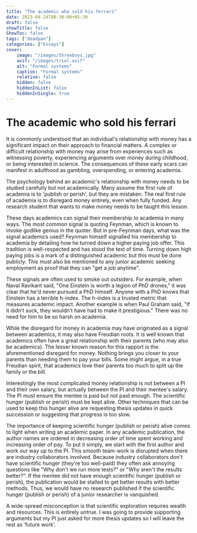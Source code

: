 ```yaml
---
title: "The academic who sold his ferrari"
date: 2023-04-24T08:30:00+05:30
draft: false
showTitle: false
ShowToc: false
tags: ["deadpan"]
categories: ["Essays"]
cover:
    image: "/images/threeboys.jpg"
    avif: "/images/trial.avif"
    alt: "Formal systems"
    caption: "Formal systems"
    relative: false
    hidden: false
    hiddenInList: false
    hiddenInSingle: true
---
```


# The academic who sold his ferrari

It is commonly understood that an individual's relationship with money has a significant impact on their approach to financial matters. A complex or difficult relationship with money may arise from experiences such as witnessing poverty, experiencing arguments over money during childhood, or being interested in science. The consequences of these early scars can manifest in adulthood as gambling, overspending, or entering academia.

The psychology behind an academic's relationship with money needs to be studied carefully but not academically. Many assume the first rule of academia is to 'publish or perish', but they are mistaken. The real first rule of academia is to disregard money entirely, even when fully funded. Any research student that wants to make money needs to be taught this lesson.

These days academics can signal their membership to academia in many ways. The most common signal is quoting Feynman, which is known to invoke godlike genius in the quoter. But in pre-Feynman days, what was the signal academics used? Feynman himself signalled his membership to academia by detailing how he turned down a higher paying job offer. This tradition is well-respected and has stood the test of time. Turning down high paying jobs is a mark of a distinguished academic but this must be done publicly. This must also be mentioned to any junior academic seeking employment as proof that they can "get a job anytime".

These signals are often used to smoke out outsiders. For example, when Naval Ravikant said, "One Einstein is worth a legion of PhD drones," it was clear that he'd never pursued a PhD himself. Anyone with a PhD knows that Einstein has a terrible h-index. The h-index is a trusted metric that measures academic impact. Another example is when Paul Graham said, "If it didn’t suck, they wouldn’t have had to make it prestigious." There was no need for him to be so harsh on academia.

While the disregard for money in academia may have originated as a signal between academics, it may also have Freudian roots. It is well known that academics often have a great relationship with their parents (who may also be academics). The lesser known reason for this rapport is the aforementioned disregard for money. Nothing brings you closer to your parents than needing them to pay your bills. Some might argue, in a true Freudian spirit, that academics love their parents too much to split up the family or the bill.

Interestingly the most complicated money relationship is not between a PI and their own salary, but actually between the PI and their mentee's salary. The PI must ensure the mentee is paid but not paid enough. The scientific hunger (publish or perish) must be kept alive. Other techniques that can be used to keep this hunger alive are requesting thesis updates in quick succession or suggesting that progress is too slow.

The importance of keeping scientific hunger (publish or perish) alive comes to light when writing an academic paper. In any academic publication, the author names are ordered in decreasing order of time spent working and increasing order of pay. To put it simply, we start with the first author and work our way up to the PI. This smooth team-work is disrupted when there are industry collaborators involved. Because industry collaborators don't have scientific hunger (they're too well-paid) they often ask annoying questions like "Why don't we run more tests?" or "Why aren't the results better?". If the mentee did not have enough scientific hunger (publish or perish), the publication would be stalled to get better results with better methods. Thus, we would have no research published if the scientific hunger (publish or perish) of a junior researcher is vanquished.

A wide-spread misconception is that scientific exploration requires wealth and resources. This is entirely untrue. I was going to provide supporting arguments but my PI just asked for more thesis updates so I will leave the rest as ‘future work’.
